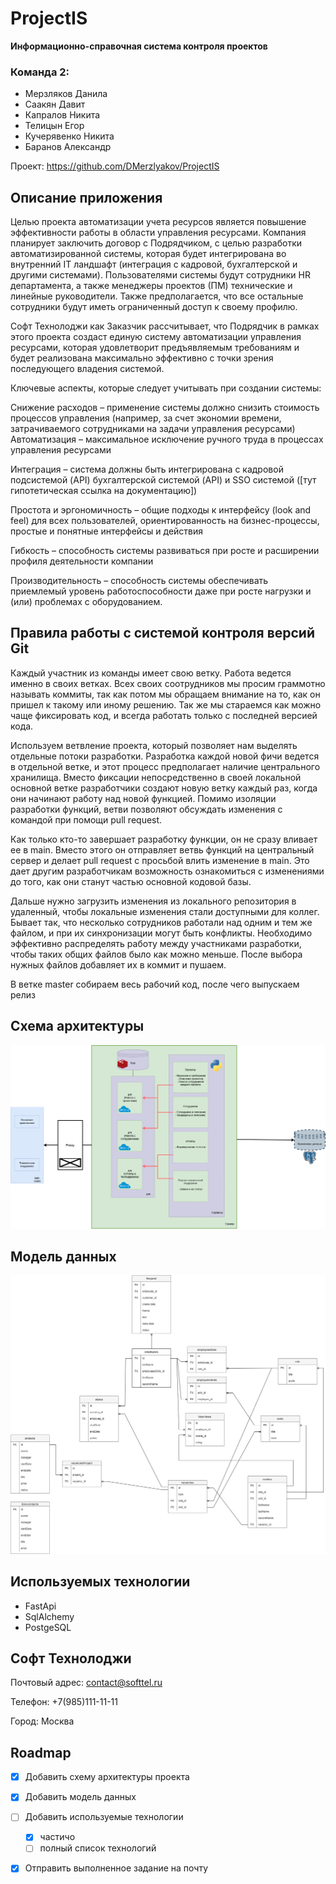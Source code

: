 # ProjectIS
**Информационно-справочная система контроля проектов**

### Команда 2:

- Мерзляков Данила
- Саакян Давит
- Капралов Никита
- Телицын Егор
- Кучерявенко Никита
- Баранов Александр

Проект: https://github.com/DMerzlyakov/ProjectIS


## Описание приложения
Целью проекта автоматизации учета ресурсов является повышение эффективности работы в области управления ресурсами. Компания планирует заключить договор с Подрядчиком, с целью разработки автоматизированной системы, которая будет интегрирована во внутренний IT ландшафт (интеграция с кадровой, бухгалтерской и другими системами). Пользователями системы будут сотрудники HR департамента, а также менеджеры проектов (ПМ) технические и линейные руководители. Также предполагается, что все остальные сотрудники будут иметь ограниченный доступ к своему профилю.

Софт Технолоджи как Заказчик рассчитывает, что Подрядчик в рамках этого проекта создаст единую систему автоматизации управления ресурсами, которая удовлетворит предъявляемым требованиям и будет реализована максимально эффективно с точки зрения последующего владения системой.

Ключевые аспекты, которые следует учитывать при создании системы:

Снижение расходов – применение системы должно снизить стоимость процессов управления (например, за счет экономии времени, затрачиваемого сотрудниками на задачи управления ресурсами)
Автоматизация – максимальное исключение ручного труда в процессах управления ресурсами

Интеграция – система должны быть интегрирована с кадровой подсистемой (API) бухгалтерской системой (API) и SSO системой ([тут гипотетическая ссылка на документацию])

Простота и эргономичность – общие подходы к интерфейсу (look and feel) для всех пользователей, ориентированность на бизнес-процессы, простые и понятные интерфейсы и действия

Гибкость – способность системы развиваться при росте и расширении профиля деятельности компании

Производительность – способность системы обеспечивать приемлемый уровень работоспособности даже при росте нагрузки и (или) проблемах с оборудованием.


## Правила работы с системой контроля версий Git
Каждый участник из команды имеет свою ветку. Работа ведется именно в своих ветках. Всех своих соотрудников мы просим граммотно называть 
коммиты, так как потом мы обращаем внимание на то, как он пришел к такому или иному решению. Так же мы стараемся как можно
чаще фиксировать код, и всегда работать только с последней версией кода. 

Используем ветвление проекта, который позволяет нам
выделять отдельные потоки разработки. Разработка каждой новой фичи ведется в отдельной ветке, и этот процесс предполагает 
наличие центрального хранилища. Вместо фиксации непосредственно в своей локальной основной ветке разработчики создают
новую ветку каждый раз, когда они начинают работу над новой функцией. Помимо изоляции разработки функций, ветви позволяют 
обсуждать изменения с командой при помощи pull request. 

Как только кто-то завершает разработку функции, он не сразу вливает 
ее в main. Вместо этого он отправляет ветвь функций на центральный сервер и делает pull request с просьбой влить изменение в main. 
Это дает другим разработчикам возможность ознакомиться с изменениями до того, как они станут частью основной кодовой базы.


Дальше нужно загрузить изменения из локального репозитория в удаленный, чтобы локальные изменения 
стали доступными для коллег. Бывает так, что несколько сотрудников работали над одним и тем же
файлом, и при их синхронизации могут быть конфликты. Необходимо эффективно распределять работу между участниками разработки, 
чтобы таких общих файлов было как можно меньше. После выбора нужных файлов добавляет их в коммит 
и пушаем. 

В ветке master собираем весь рабочий код, после чего выпускаем релиз



## Схема архитектуры
![Архитектура](images/Architecture.png)

## Модель данных
![Модель БД](images/DB_model.png)

## Используемых технологии

- FastApi
- SqlAlchemy
- PostgeSQL

## Софт Технолоджи
Почтовый адрес: contact@softtel.ru

Телефон: +7(985)111-11-11

Город: Москва


## Roadmap

- [x] Добавить схему архитектуры проекта
- [x] Добавить модель данных
- [ ] Добавить используемые технологии
    - [x] частичо
    - [ ] полный список технологий
- [x] Отправить выполненное задание на почту


